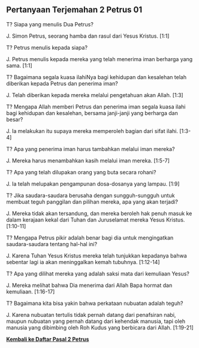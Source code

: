## Pertanyaan Terjemahan 2 Petrus 01 ##

T? Siapa yang menulis Dua Petrus?

J. Simon Petrus, seorang hamba dan rasul dari Yesus Kristus. [1:1]

T? Petrus menulis kepada siapa?

J. Petrus menulis kepada mereka yang telah menerima iman berharga yang sama. [1:1]

T? Bagaimana segala kuasa ilahiNya bagi kehidupan dan kesalehan telah diberikan kepada Petrus dan penerima iman?

J. Telah diberikan kepada mereka melalui pengetahuan akan Allah. [1:3]

T? Mengapa Allah memberi Petrus dan penerima iman segala kuasa ilahi bagi kehidupan dan kesalehan, bersama janji-janji yang berharga dan besar?

J. Ia melakukan itu supaya mereka memperoleh bagian dari sifat ilahi. [1:3-4]

T? Apa yang penerima iman harus tambahkan melalui iman mereka?

J. Mereka harus menambahkan kasih melalui iman mereka. [1:5-7]

T? Apa yang telah dilupakan orang yang buta secara rohani?

J. Ia telah melupakan pengampunan dosa-dosanya yang lampau. [1:9]

T? Jika saudara-saudara berusaha dengan sungguh-sungguh untuk membuat teguh panggilan dan pilihan mereka, apa yang akan terjadi?

J. Mereka tidak akan tersandung, dan mereka beroleh hak penuh masuk ke dalam kerajaan kekal dari Tuhan dan Juruselamat mereka Yesus Kristus. [1:10-11]

T? Mengapa Petrus pikir adalah benar bagi dia untuk mengingatkan saudara-saudara tentang hal-hal ini?

J. Karena Tuhan Yesus Kristus mereka telah tunjukkan kepadanya bahwa sebentar lagi ia akan meninggalkan kemah tubuhnya. [1:12-14]

T? Apa yang dilihat mereka yang adalah saksi mata dari kemuliaan Yesus?

J. Mereka melihat bahwa Dia menerima dari Allah Bapa hormat dan kemuliaan. [1:16-17]

T? Bagaimana kita bisa yakin bahwa perkataan nubuatan adalah teguh?

J. Karena nubuatan tertulis tidak pernah datang dari penafsiran nabi, maupun nubuatan yang pernah datang dari kehendak manusia, tapi oleh manusia yang dibimbing oleh Roh Kudus yang berbicara dari Allah. [1:19-21]

__[Kembali ke Daftar Pasal 2 Petrus](./)__

